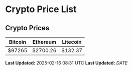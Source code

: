 # Crypto Price List

## Crypto Prices
| Bitcoin | Ethereum | Litecoin |
| ------- | -------- | -------- |
| $97265 | $2700.26 | $132.37 |
**Last Updated:** 2025-02-16 08:31 UTC
**Last Updated:** $DATE$
